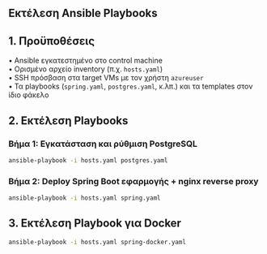 ## Εκτέλεση Ansible Playbooks

## 1. Προϋποθέσεις

• Ansible εγκατεστημένο στο control machine  
• Ορισμένο αρχείο inventory (π.χ. `hosts.yaml`)  
• SSH πρόσβαση στα target VMs με τον χρήστη `azureuser`  
• Τα playbooks (`spring.yaml`, `postgres.yaml`, κ.λπ.) και τα templates στον ίδιο φάκελο

## 2. Εκτέλεση Playbooks

### Βήμα 1: Εγκατάσταση και ρύθμιση PostgreSQL

```bash
ansible-playbook -i hosts.yaml postgres.yaml
```

### Βήμα 2: Deploy Spring Boot εφαρμογής + nginx reverse proxy

```bash
ansible-playbook -i hosts.yaml spring.yaml
```

## 3. Εκτέλεση Playbook για Docker

```bash
ansible-playbook -i hosts.yaml spring-docker.yaml
```

